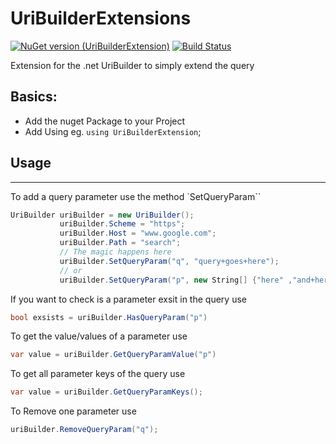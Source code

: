 # UriBuilderExtensions

[![NuGet version (UriBuilderExtension)](https://img.shields.io/nuget/v/UriBuilderExtension.svg?style=flat-square)](https://www.nuget.org/packages/UriBuilderExtension/)
[![Build Status](https://travis-ci.org/hklemp/UriBuilderExtensions.svg?branch=master)](https://travis-ci.org/hklemp/UriBuilderExtensions)

Extension for the .net UriBuilder to simply extend the query

## Basics:
* Add the nuget Package to your Project
* Add Using eg. `using UriBuilderExtension`;

## Usage
---
To add a query parameter use the method `SetQueryParam``
``` csharp
UriBuilder uriBuilder = new UriBuilder();
           uriBuilder.Scheme = "https";
           uriBuilder.Host = "www.google.com";
           uriBuilder.Path = "search";
           // The magic happens here  
           uriBuilder.SetQueryParam("q", "query+goes+here");
           // or 
           uriBuilder.SetQueryParam("p", new String[] {"here" ,"and+here"});
``` 
If you want to check is a parameter exsit in the query use 
```csharp
bool exsists = uriBuilder.HasQueryParam("p")
```

To get the value/values of a parameter use 
```csharp
var value = uriBuilder.GetQueryParamValue("p")
```

To get all parameter keys of the query use
```csharp
var value = uriBuilder.GetQueryParamKeys();
```

To Remove one parameter use
```csharp
uriBuilder.RemoveQueryParam("q");
```






